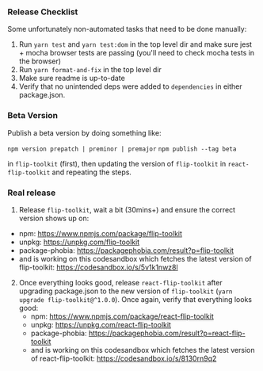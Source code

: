 ### Release Checklist

Some unfortunately non-automated tasks that need to be done manually:

1. Run `yarn test` and `yarn test:dom`  in the top level dir and make sure jest + mocha browser tests are passing (you'll need to check mocha tests in the browser)
2. Run `yarn format-and-fix` in the top level dir
3. Make sure readme is up-to-date
4. Verify that no unintended deps were added to `dependencies` in either package.json.

### Beta Version

Publish a beta version by doing something like:

`npm version prepatch | preminor | premajor`
`npm publish --tag beta`

in  `flip-toolkit` (first), then updating the version of `flip-toolkit` in `react-flip-toolkit` and repeating the steps.

### Real release

1. Release `flip-toolkit`, wait a bit (30mins+) and ensure the correct version shows up on:
  - npm: https://www.npmjs.com/package/flip-toolkit
  - unpkg: https://unpkg.com/flip-toolkit
  - package-phobia: https://packagephobia.com/result?p=flip-toolkit
  - and is working on this codesandbox which fetches the latest version of flip-toolkit: https://codesandbox.io/s/5v1k1nwz8l
2. Once everything looks good, release `react-flip-toolkit` after upgrading package.json to the new version of `flip-toolkit` (`yarn upgrade flip-toolkit@^1.0.0`). Once again, verify that everything looks good:
   - npm: https://www.npmjs.com/package/react-flip-toolkit
   - unpkg: https://unpkg.com/react-flip-toolkit
   - package-phobia: https://packagephobia.com/result?p=react-flip-toolkit
    - and is working on this codesandbox which fetches the latest version of react-flip-toolkit: https://codesandbox.io/s/8130rn9q2
